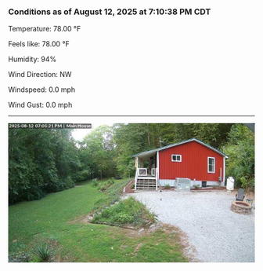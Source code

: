 ### Conditions as of August 12, 2025 at 7:10:38 PM CDT 

Temperature: 78.00 &deg;F

Feels like: 78.00 &deg;F

Humidity: 94%

Wind Direction: NW

Windspeed: 0.0 mph

Wind Gust: 0.0 mph

---

<img src="./images/latest.jpeg"/>

